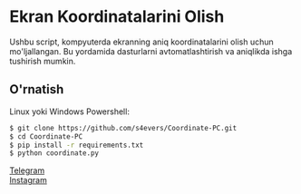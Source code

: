 # Ekran Koordinatalarini Olish

Ushbu script, kompyuterda ekranning aniq koordinatalarini olish uchun mo'ljallangan. Bu yordamida dasturlarni avtomatlashtirish va aniqlikda ishga tushirish mumkin.

## O'rnatish

Linux yoki Windows Powershell:

```bash
$ git clone https://github.com/s4evers/Coordinate-PC.git
$ cd Coordinate-PC
$ pip install -r requirements.txt
$ python coordinate.py
```

[Telegram](https://Networking_Security)   
 [Instagram](https://instagram.com/cs.mer6)

